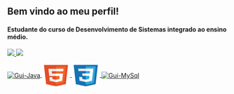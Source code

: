 ## Bem vindo ao meu perfil!
#### Estudante do curso de Desenvolvimento de Sistemas integrado ao ensino médio.
<div>
    <a href="https://github.com/guilhermegarrote">
    <img height="150em" src="https://github-readme-stats-ten-gilt.vercel.app/api?username=guilhermegarrote&show_icons=true&theme=radical&count_private=true">
    <img height="150em" src="https://github-readme-stats-ten-gilt.vercel.app/api/top-langs/?username=guilhermegarrote&layout=compact&theme=radical">
</div>
<div style="display: inline_block"><br>
  <img align="center" alt="Gui-Java" height="50" width="64" src="https://icongr.am/devicon/java-original.svg?size=128&color=currentColor">
  <img align="center" alt="Gui-HTML" height="50" width="64" src="https://raw.githubusercontent.com/devicons/devicon/master/icons/html5/html5-original.svg">
  <img align="center" alt="Gui-CSS" height="50" width="64" src="https://raw.githubusercontent.com/devicons/devicon/master/icons/css3/css3-original.svg">
  <img align="center" alt="Gui-MySql" height="50" width="64" src="https://icongr.am/devicon/mysql-original.svg?size=128&color=currentColor">
</div>

